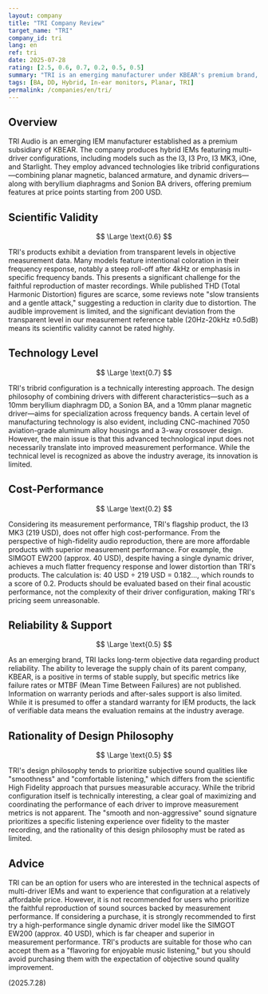 ```yaml
---
layout: company
title: "TRI Company Review"
target_name: "TRI"
company_id: tri
lang: en
ref: tri
date: 2025-07-28
rating: [2.5, 0.6, 0.7, 0.2, 0.5, 0.5]
summary: "TRI is an emerging manufacturer under KBEAR's premium brand, specializing in multi-driver IEMs. While utilizing hybrid technology, the company faces challenges in measurement performance and transparency."
tags: [BA, DD, Hybrid, In-ear monitors, Planar, TRI]
permalink: /companies/en/tri/
---
```

## Overview

TRI Audio is an emerging IEM manufacturer established as a premium subsidiary of KBEAR. The company produces hybrid IEMs featuring multi-driver configurations, including models such as the I3, I3 Pro, I3 MK3, iOne, and Starlight. They employ advanced technologies like tribrid configurations—combining planar magnetic, balanced armature, and dynamic drivers—along with beryllium diaphragms and Sonion BA drivers, offering premium features at price points starting from 200 USD.

## Scientific Validity

$$ \Large \text{0.6} $$

TRI's products exhibit a deviation from transparent levels in objective measurement data. Many models feature intentional coloration in their frequency response, notably a steep roll-off after 4kHz or emphasis in specific frequency bands. This presents a significant challenge for the faithful reproduction of master recordings. While published THD (Total Harmonic Distortion) figures are scarce, some reviews note "slow transients and a gentle attack," suggesting a reduction in clarity due to distortion. The audible improvement is limited, and the significant deviation from the transparent level in our measurement reference table (20Hz-20kHz ±0.5dB) means its scientific validity cannot be rated highly.

## Technology Level

$$ \Large \text{0.7} $$

TRI's tribrid configuration is a technically interesting approach. The design philosophy of combining drivers with different characteristics—such as a 10mm beryllium diaphragm DD, a Sonion BA, and a 10mm planar magnetic driver—aims for specialization across frequency bands. A certain level of manufacturing technology is also evident, including CNC-machined 7050 aviation-grade aluminum alloy housings and a 3-way crossover design. However, the main issue is that this advanced technological input does not necessarily translate into improved measurement performance. While the technical level is recognized as above the industry average, its innovation is limited.

## Cost-Performance

$$ \Large \text{0.2} $$

Considering its measurement performance, TRI's flagship product, the I3 MK3 (219 USD), does not offer high cost-performance. From the perspective of high-fidelity audio reproduction, there are more affordable products with superior measurement performance. For example, the SIMGOT EW200 (approx. 40 USD), despite having a single dynamic driver, achieves a much flatter frequency response and lower distortion than TRI's products. The calculation is: 40 USD ÷ 219 USD = 0.182..., which rounds to a score of 0.2. Products should be evaluated based on their final acoustic performance, not the complexity of their driver configuration, making TRI's pricing seem unreasonable.

## Reliability & Support

$$ \Large \text{0.5} $$

As an emerging brand, TRI lacks long-term objective data regarding product reliability. The ability to leverage the supply chain of its parent company, KBEAR, is a positive in terms of stable supply, but specific metrics like failure rates or MTBF (Mean Time Between Failures) are not published. Information on warranty periods and after-sales support is also limited. While it is presumed to offer a standard warranty for IEM products, the lack of verifiable data means the evaluation remains at the industry average.

## Rationality of Design Philosophy

$$ \Large \text{0.5} $$

TRI's design philosophy tends to prioritize subjective sound qualities like "smoothness" and "comfortable listening," which differs from the scientific High Fidelity approach that pursues measurable accuracy. While the tribrid configuration itself is technically interesting, a clear goal of maximizing and coordinating the performance of each driver to improve measurement metrics is not apparent. The "smooth and non-aggressive" sound signature prioritizes a specific listening experience over fidelity to the master recording, and the rationality of this design philosophy must be rated as limited.

## Advice

TRI can be an option for users who are interested in the technical aspects of multi-driver IEMs and want to experience that configuration at a relatively affordable price. However, it is not recommended for users who prioritize the faithful reproduction of sound sources backed by measurement performance. If considering a purchase, it is strongly recommended to first try a high-performance single dynamic driver model like the SIMGOT EW200 (approx. 40 USD), which is far cheaper and superior in measurement performance. TRI's products are suitable for those who can accept them as a "flavoring for enjoyable music listening," but you should avoid purchasing them with the expectation of objective sound quality improvement.

(2025.7.28)
